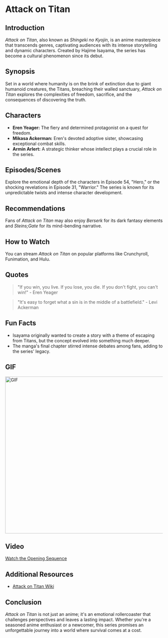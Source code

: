 # Attack on Titan

## Introduction
*Attack on Titan*, also known as *Shingeki no Kyojin*, is an anime masterpiece that transcends genres, captivating audiences with its intense storytelling and dynamic characters. Created by Hajime Isayama, the series has become a cultural phenomenon since its debut.

## Synopsis
Set in a world where humanity is on the brink of extinction due to giant humanoid creatures, the Titans, breaching their walled sanctuary, *Attack on Titan* explores the complexities of freedom, sacrifice, and the consequences of discovering the truth.

## Characters
- **Eren Yeager:** The fiery and determined protagonist on a quest for freedom.
- **Mikasa Ackerman:** Eren's devoted adoptive sister, showcasing exceptional combat skills.
- **Armin Arlert:** A strategic thinker whose intellect plays a crucial role in the series.

## Episodes/Scenes
Explore the emotional depth of the characters in Episode 54, "Hero," or the shocking revelations in Episode 31, "Warrior." The series is known for its unpredictable twists and intense character development.

## Recommendations
Fans of *Attack on Titan* may also enjoy *Berserk* for its dark fantasy elements and *Steins;Gate* for its mind-bending narrative.

## How to Watch
You can stream *Attack on Titan* on popular platforms like Crunchyroll, Funimation, and Hulu.

## Quotes
> "If you win, you live. If you lose, you die. If you don't fight, you can't win!" - Eren Yeager

> "It's easy to forget what a sin is in the middle of a battlefield." - Levi Ackerman

## Fun Facts
- Isayama originally wanted to create a story with a theme of escaping from Titans, but the concept evolved into something much deeper.
- The manga's final chapter stirred intense debates among fans, adding to the series' legacy.

## GIF
<img height="500" width="900" alt="GIF" align="center" src="https://media.tenor.com/i3OlZkmpPD4AAAAC/attack-on-titan-eren.gif">

## Video
[Watch the Opening Sequence](https://www.youtube.com/watch?v=qMllATX6XY4)

## Additional Resources
- [Attack on Titan Wiki](https://attackontitan.fandom.com/wiki/Attack_on_Titan_Wiki)

## Conclusion
*Attack on Titan* is not just an anime; it's an emotional rollercoaster that challenges perspectives and leaves a lasting impact. Whether you're a seasoned anime enthusiast or a newcomer, this series promises an unforgettable journey into a world where survival comes at a cost.
